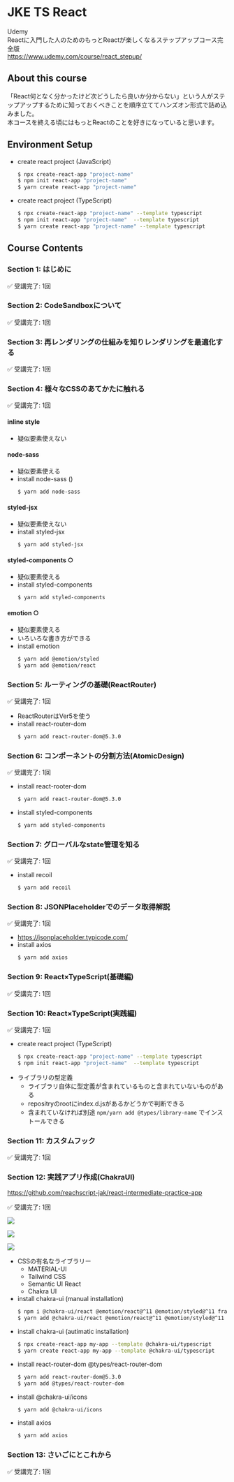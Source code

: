 # JKE TS React

Udemy  
Reactに入門した人のためのもっとReactが楽しくなるステップアップコース完全版  
https://www.udemy.com/course/react_stepup/  


## About this course

「React何となく分かったけど次どうしたら良いか分からない」という人がステップアップするために知っておくべきことを順序立ててハンズオン形式で詰め込みました。  
本コースを終える頃にはもっとReactのことを好きになっていると思います。  


## Environment Setup


- create react project (JavaScript)  
	```sh
	$ npx create-react-app "project-name"
	$ npm init react-app "project-name"
	$ yarn create react-app "project-name"
	```
- create react project (TypeScript)  
	```sh
	$ npx create-react-app "project-name" --template typescript
	$ npm init react-app "project-name"  --template typescript
	$ yarn create react-app "project-name" --template typescript
	```


## Course Contents


### Section 1: はじめに

✅ 受講完了: 1回  


### Section 2: CodeSandboxについて

✅ 受講完了: 1回  


### Section 3: 再レンダリングの仕組みを知りレンダリングを最適化する

✅ 受講完了: 1回  


### Section 4: 様々なCSSのあてかたに触れる

✅ 受講完了: 1回  

#### inline style

- 疑似要素使えない  

#### node-sass

- 疑似要素使える  
- install node-sass ()  
	```sh
	$ yarn add node-sass
	```
#### styled-jsx

- 疑似要素使えない  
- install styled-jsx  
	```sh
	$ yarn add styled-jsx
	```

#### styled-components ○

- 疑似要素使える  
- install styled-components  
	```sh
	$ yarn add styled-components
	```

#### emotion ○

- 疑似要素使える  
- いろいろな書き方ができる  
- install emotion  
	```sh
	$ yarn add @emotion/styled
	$ yarn add @emotion/react
	```

### Section 5: ルーティングの基礎(ReactRouter)

✅ 受講完了: 1回  

- ReactRouterはVer5を使う  
- install react-router-dom  
	```sh
	$ yarn add react-router-dom@5.3.0
	```


### Section 6: コンポーネントの分割方法(AtomicDesign)

✅ 受講完了: 1回  

- install react-rooter-dom  
	```sh
	$ yarn add react-router-dom@5.3.0
	```
- install styled-components  
	```sh
	$ yarn add styled-components
	```


### Section 7: グローバルなstate管理を知る

✅ 受講完了: 1回  

- install recoil  
	```sh
	$ yarn add recoil
	```


### Section 8: JSONPlaceholderでのデータ取得解説

✅ 受講完了: 1回  

- https://jsonplaceholder.typicode.com/  
- install axios  
	```sh
	$ yarn add axios
	```


### Section 9: React×TypeScript(基礎編)

✅ 受講完了: 1回  


### Section 10: React×TypeScript(実践編)

✅ 受講完了: 1回  

- create react project (TypeScript)  
	```sh
	$ npx create-react-app "project-name" --template typescript
	$ npm init react-app "project-name"  --template typescript
	```
- ライブラリの型定義
	- ライブラリ自体に型定義が含まれているものと含まれていないものがある  
	- repositryのrootにindex.d.jsがあるかどうかで判断できる  
	- 含まれていなければ別途 `npm/yarn add @types/library-name` でインストールできる
	  


### Section 11: カスタムフック

✅ 受講完了: 1回  


### Section 12: 実践アプリ作成(ChakraUI)

https://github.com/reachscript-jak/react-intermediate-practice-app  

✅ 受講完了: 1回  

![](./images/sec12_1.png)  

![](./images/sec12_2.png)  

![](./images/sec12_3.png)  

- CSSの有名なライブラリー  
	- MATERIAL-UI  
	- Tailwind CSS  
	- Semantic UI React  
	- Chakra UI  
- install chakra-ui (manual installation)  
	```sh
	$ npm i @chakra-ui/react @emotion/react@^11 @emotion/styled@^11 framer-motion@^6
	$ yarn add @chakra-ui/react @emotion/react@^11 @emotion/styled@^11 framer-motion@^6
	```
- install chakra-ui (autimatic installation)  
	```sh
	$ npx create-react-app my-app --template @chakra-ui/typescript
	$ yarn create react-app my-app --template @chakra-ui/typescript
	```
- install react-router-dom @types/react-router-dom 
	```sh
	$ yarn add react-router-dom@5.3.0
	$ yarn add @types/react-router-dom
	```
- install @chakra-ui/icons
	```sh
	$ yarn add @chakra-ui/icons
	```
- install axios  
	```sh
	$ yarn add axios
	```


### Section 13: さいごにとこれから

✅ 受講完了: 1回  

